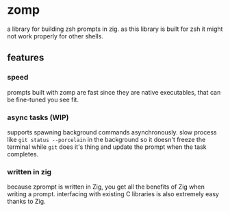 # zomp
a library for building zsh prompts in zig. as this library is built for zsh it might not work properly for other shells.

## features
### speed
prompts built with zomp are fast since they are native executables, that can be fine-tuned you see fit.

### async tasks (WIP)
supports spawning background commands asynchronously. slow process like `git status --porcelain` in the background so it doesn't freeze the terminal while `git` does it's thing and update the prompt when the task completes.

### written in zig
because zprompt is written in Zig, you get all the benefits of Zig when writing a prompt. interfacing with existing C libraries is also extremely easy thanks to Zig. 
